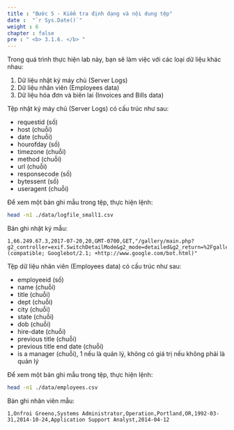 ```yaml
---
title : "Bước 5 - Kiểm tra định dạng và nội dung tệp"
date :  "`r Sys.Date()`" 
weight : 6
chapter : false
pre : " <b> 3.1.6. </b> "
---
```


Trong quá trình thực hiện lab này, bạn sẽ làm việc với các loại dữ liệu khác nhau:

1. Dữ liệu nhật ký máy chủ (Server Logs)
2. Dữ liệu nhân viên (Employees data)
3. Dữ liệu hóa đơn và biên lai (Invoices and Bills data)

Tệp nhật ký máy chủ (Server Logs) có cấu trúc như sau:

- requestid (số)
- host (chuỗi)
- date (chuỗi)
- hourofday (số)
- timezone (chuỗi)
- method (chuỗi)
- url (chuỗi)
- responsecode (số)
- bytessent (số)
- useragent (chuỗi)

Để xem một bản ghi mẫu trong tệp, thực hiện lệnh:

```bash
head -n1 ./data/logfile_small1.csv
```

Bản ghi nhật ký mẫu:

```csv
1,66.249.67.3,2017-07-20,20,GMT-0700,GET,"/gallery/main.php?g2_controller=exif.SwitchDetailMode&g2_mode=detailed&g2_return=%2Fgallery%2Fmain.php%3Fg2_itemId%3D15741&g2_returnName=photo",302,5,"Mozilla/5.0 (compatible; Googlebot/2.1; +http://www.google.com/bot.html)"
```

Tệp dữ liệu nhân viên (Employees data) có cấu trúc như sau:

- employeeid (số)
- name (chuỗi)
- title (chuỗi)
- dept (chuỗi)
- city (chuỗi)
- state (chuỗi)
- dob (chuỗi)
- hire-date (chuỗi)
- previous title (chuỗi)
- previous title end date (chuỗi)
- is a manager (chuỗi), 1 nếu là quản lý, không có giá trị nếu không phải là quản lý

Để xem một bản ghi mẫu trong tệp, thực hiện lệnh:

```bash
head -n1 ./data/employees.csv
```

Bản ghi nhân viên mẫu:

```csv
1,Onfroi Greeno,Systems Administrator,Operation,Portland,OR,1992-03-31,2014-10-24,Application Support Analyst,2014-04-12
```